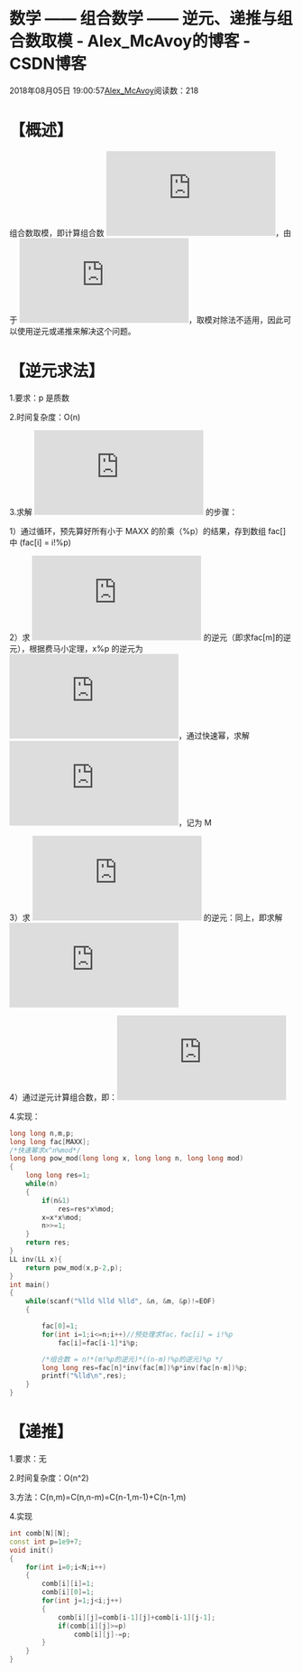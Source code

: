 # 数学 —— 组合数学 —— 逆元、递推与组合数取模 - Alex_McAvoy的博客 - CSDN博客





2018年08月05日 19:00:57[Alex_McAvoy](https://me.csdn.net/u011815404)阅读数：218








# 【概述】

组合数取模，即计算组合数 ![C^n_m\: mod \:p](https://private.codecogs.com/gif.latex?C%5En_m%5C%3A%20mod%20%5C%3Ap)，由于 ![C^m_n=n!/m!(n-m)!](https://private.codecogs.com/gif.latex?C%5Em_n%3Dn%21/m%21%28n-m%29%21)，取模对除法不适用，因此可以使用逆元或递推来解决这个问题。

# 【逆元求法】

1.要求：p 是质数

2.时间复杂度：O(n)

3.求解 ![C^n_m\: mod \:p](https://private.codecogs.com/gif.latex?C%5En_m%5C%3A%20mod%20%5C%3Ap) 的步骤：

1）通过循环，预先算好所有小于 MAXX 的阶乘（%p）的结果，存到数组 fac[] 中 (fac[i] = i!%p)

2）求 ![m!\:mod\:p](https://private.codecogs.com/gif.latex?m%21%5C%3Amod%5C%3Ap) 的逆元（即求fac[m]的逆元），根据费马小定理，x%p 的逆元为![x^{p-2}](https://private.codecogs.com/gif.latex?x%5E%7Bp-2%7D)，通过快速幂，求解 ![fac[m]^{p-2}\:mod \:p](https://private.codecogs.com/gif.latex?fac%5Bm%5D%5E%7Bp-2%7D%5C%3Amod%20%5C%3Ap)，记为 M

3）求 ![(n-m)!\:mod\:p](https://private.codecogs.com/gif.latex?%28n-m%29%21%5C%3Amod%5C%3Ap) 的逆元：同上，即求解 ![fac[n-m]^{p-2}\:mod \:p](https://private.codecogs.com/gif.latex?fac%5Bn-m%5D%5E%7Bp-2%7D%5C%3Amod%20%5C%3Ap)

4）通过逆元计算组合数，即：![C^n_m\: mod \:p=((fac[n]*M)\:mod\:p*N)\:mod\:p](https://private.codecogs.com/gif.latex?C%5En_m%5C%3A%20mod%20%5C%3Ap%3D%28%28fac%5Bn%5D*M%29%5C%3Amod%5C%3Ap*N%29%5C%3Amod%5C%3Ap)

4.实现：

```cpp
long long n,m,p;
long long fac[MAXX];
/*快速幂求x^n%mod*/
long long pow_mod(long long x, long long n, long long mod)
{
    long long res=1;
    while(n)
    {
        if(n&1)
            res=res*x%mod;
        x=x*x%mod;
        n>>=1;
    }
    return res;
}
LL inv(LL x){
    return pow_mod(x,p-2,p);
}
int main()
{
    while(scanf("%lld %lld %lld", &n, &m, &p)!=EOF)
    {

        fac[0]=1;
        for(int i=1;i<=n;i++)//预处理求fac，fac[i] = i!%p
            fac[i]=fac[i-1]*i%p;

        /*组合数 = n!*(m!%p的逆元)*((n-m)!%p的逆元)%p */
        long long res=fac[n]*inv(fac[m])%p*inv(fac[n-m])%p;
        printf("%lld\n",res);
    }
}
```

# 【递推】

1.要求：无

2.时间复杂度：O(n^2)

3.方法：C(n,m)=C(n,n-m)=C(n-1,m-1)+C(n-1,m)

4.实现

```cpp
int comb[N][N];
const int p=1e9+7;
void init() 
{
    for(int i=0;i<N;i++)
    {
        comb[i][i]=1;
        comb[i][0]=1;
        for(int j=1;j<i;j++)
        {
            comb[i][j]=comb[i-1][j]+comb[i-1][j-1];
            if(comb[i][j]>=p)  
                comb[i][j]-=p;
        }
    }
}
```





